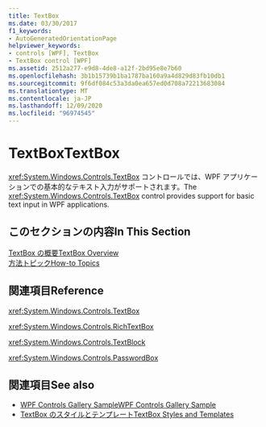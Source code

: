 ```yaml
---
title: TextBox
ms.date: 03/30/2017
f1_keywords:
- AutoGeneratedOrientationPage
helpviewer_keywords:
- controls [WPF], TextBox
- TextBox control [WPF]
ms.assetid: 2512a277-e9d8-4de8-a12f-2bd95e8e7b60
ms.openlocfilehash: 3b1b15739b1ba1787ba160a9a4d829d83fb10db1
ms.sourcegitcommit: 9f6df084c53a3da0ea657ed0d708a72213683084
ms.translationtype: MT
ms.contentlocale: ja-JP
ms.lasthandoff: 12/09/2020
ms.locfileid: "96974545"
---
```

# <a name="textbox"></a><span data-ttu-id="213e4-102">TextBox</span><span class="sxs-lookup"><span data-stu-id="213e4-102">TextBox</span></span>
<span data-ttu-id="213e4-103"><xref:System.Windows.Controls.TextBox> コントロールでは、WPF アプリケーションでの基本的なテキスト入力がサポートされます。</span><span class="sxs-lookup"><span data-stu-id="213e4-103">The <xref:System.Windows.Controls.TextBox> control provides support for basic text input in WPF applications.</span></span>  
  
## <a name="in-this-section"></a><span data-ttu-id="213e4-104">このセクションの内容</span><span class="sxs-lookup"><span data-stu-id="213e4-104">In This Section</span></span>  
 [<span data-ttu-id="213e4-105">TextBox の概要</span><span class="sxs-lookup"><span data-stu-id="213e4-105">TextBox Overview</span></span>](textbox-overview.md)  
 [<span data-ttu-id="213e4-106">方法トピック</span><span class="sxs-lookup"><span data-stu-id="213e4-106">How-to Topics</span></span>](textbox-how-to-topics.md)  
  
## <a name="reference"></a><span data-ttu-id="213e4-107">関連項目</span><span class="sxs-lookup"><span data-stu-id="213e4-107">Reference</span></span>  
 <xref:System.Windows.Controls.TextBox>  
  
 <xref:System.Windows.Controls.RichTextBox>  
  
 <xref:System.Windows.Controls.TextBlock>  
  
 <xref:System.Windows.Controls.PasswordBox>  
  
## <a name="see-also"></a><span data-ttu-id="213e4-108">関連項目</span><span class="sxs-lookup"><span data-stu-id="213e4-108">See also</span></span>

- [<span data-ttu-id="213e4-109">WPF Controls Gallery Sample</span><span class="sxs-lookup"><span data-stu-id="213e4-109">WPF Controls Gallery Sample</span></span>](https://github.com/Microsoft/WPF-Samples/tree/master/Getting%20Started/ControlsAndLayout)
- [<span data-ttu-id="213e4-110">TextBox のスタイルとテンプレート</span><span class="sxs-lookup"><span data-stu-id="213e4-110">TextBox Styles and Templates</span></span>](textbox-styles-and-templates.md)
